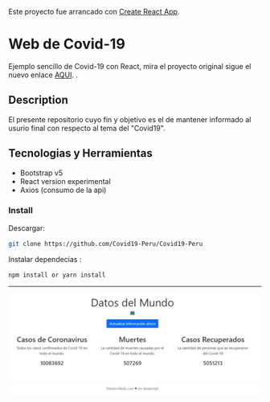 Este proyecto fue arrancado con [Create React App](https://github.com/facebook/create-react-app).

# Web de Covid-19

Ejemplo sencillo de Covid-19 con React, mira el proyecto original sigue el nuevo enlace [AQUI](https://github.com/cuevacelis/covid19). .<br />

## Description

El presente repositorio cuyo fin y objetivo es el de mantener informado al usurio final con respecto al tema del "Covid19".

## Tecnologias y Herramientas

- Bootstrap v5
- React version experimental
- Axios (consumo de la api)

### Install

Descargar:

```bash
git clone https://github.com/Covid19-Peru/Covid19-Peru
```

Instalar dependecias :

```bash
npm install or yarn install
```

---

![Captura](https://raw.githubusercontent.com/cuevacelis/covid19/master/github/Captura.JPG)
